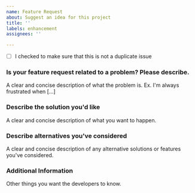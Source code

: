 ```yaml
---
name: Feature Request
about: Suggest an idea for this project
title: ''
labels: enhancement
assignees: ''

---
```


- [ ] I checked to make sure that this is not a duplicate issue

### Is your feature request related to a problem? Please describe.
A clear and concise description of what the problem is. Ex. I'm always frustrated when [...]

### Describe the solution you'd like
A clear and concise description of what you want to happen.

### Describe alternatives you've considered
A clear and concise description of any alternative solutions or features you've considered.

### Additional Information
Other things you want the developers to know.
